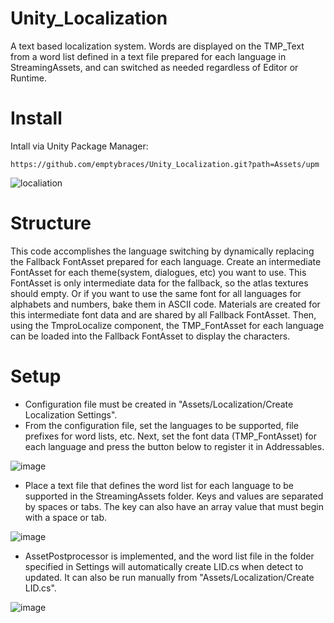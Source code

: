# Unity_Localization
A text based localization system.
Words are displayed on the TMP_Text from a word list defined in a text file prepared for each language in StreamingAssets, and can switched as needed regardless of Editor or Runtime.

# Install
Intall via Unity Package Manager:
```
https://github.com/emptybraces/Unity_Localization.git?path=Assets/upm
```

![localiation](https://github.com/emptybraces/Unity_Localization/assets/1441835/d76783a1-0493-4049-bad3-215ae9b4eccb)

# Structure
This code accomplishes the language switching by dynamically replacing the Fallback FontAsset prepared for each language. Create an intermediate FontAsset for each theme(system, dialogues, etc) you want to use. This FontAsset is only intermediate data for the fallback, so the atlas textures should empty. Or if you want to use the same font for all languages for alphabets and numbers, bake them in ASCII code. Materials are created for this intermediate font data and are shared by all Fallback FontAsset. Then, using the TmproLocalize component, the TMP_FontAsset for each language can be loaded into the Fallback FontAsset to display the characters.

# Setup
- Configuration file must be created in "Assets/Localization/Create Localization Settings".
- From the configuration file, set the languages to be supported, file prefixes for word lists, etc. Next, set the font data (TMP_FontAsset) for each language and press the button below to register it in Addressables.

![image](https://github.com/emptybraces/Unity_Localization/assets/1441835/20063736-7528-4e2c-b0fe-90a46a4dd7dd)

- Place a text file that defines the word list for each language to be supported in the StreamingAssets folder. Keys and values are separated by spaces or tabs. The key can also have an array value that must begin with a space or tab.

![image](https://github.com/emptybraces/Unity_Localization/assets/1441835/cbe15108-09d1-48a7-af7e-dcd328c4e83d)

- AssetPostprocessor is implemented, and the word list file in the folder specified in Settings will automatically create LID.cs when detect to updated. It can also be run manually from "Assets/Localization/Create LID.cs".

![image](https://github.com/emptybraces/Unity_Localization/assets/1441835/e3f33611-fa33-45ca-9456-8923b1b0ad80)
